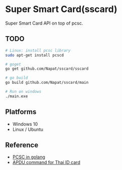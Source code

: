 # Super Smart Card(sscard)

Super Smart Card API on top of pcsc.

## TODO

``` bash
# Linux: install pcsc library
sudo apt-get install pcscd

# goget
go get github.com/Napat/sscard/sscard

# go build
go build github.com/Napat/sscard/main

# Run on windows
./main.exe
```

## Platforms

- Windows 10
- Linux / Ubuntu

## Reference

- [PCSC in golang](https://ludovicrousseau.blogspot.fr/2016/09/pcsc-sample-in-go.html)
- [APDU command for Thai ID card](https://github.com/Napat/ThaiNationalIDCard/blob/master/APDU.md)

